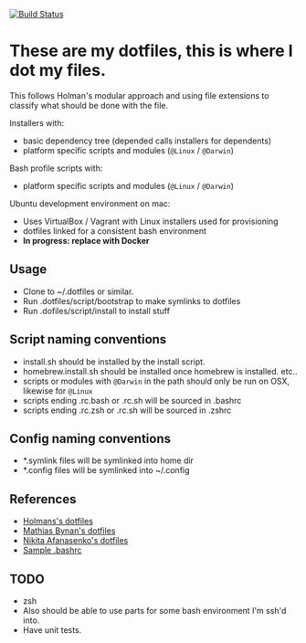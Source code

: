 [![Build Status](https://travis-ci.org/platy/dotfiles.svg?branch=master)](https://travis-ci.org/platy/dotfiles)

# These are my dotfiles, this is where I dot my files.

This follows Holman's modular approach and using file extensions to classify
what should be done with the file.

Installers with:

- basic dependency tree (depended calls installers for dependents)
- platform specific scripts and modules (`@Linux` / `@Darwin`)

Bash profile scripts with:

- platform specific scripts and modules (`@Linux` / `@Darwin`)

Ubuntu development environment on mac:

- Uses VirtualBox / Vagrant with Linux installers used for provisioning
- dotfiles linked for a consistent bash environment
- **In progress: replace with Docker** 

## Usage

- Clone to ~/.dotfiles or similar.
- Run .dotfiles/script/bootstrap to make symlinks to dotfiles
- Run .dofiles/script/install to install stuff

## Script naming conventions

- install.sh should be installed by the install script.
- homebrew.install.sh should be installed once homebrew is installed. etc..
- scripts or modules with `@Darwin` in the path should only be run on OSX, likewise for `@Linux`
- scripts ending .rc.bash or .rc.sh will be sourced in .bashrc
- scripts ending .rc.zsh or .rc.sh will be sourced in .zshrc

## Config naming conventions

- *.symlink files will be symlinked into home dir
- *.config files will be symlinked into ~/.config

## References

- [Holmans's dotfiles](https://github.com/holman/dotfiles)
- [Mathias Bynan's dotfiles](https://github.com/mathiasbynens/dotfiles)
- [Nikita Afanasenko's dotfiles](https://github.com/nikitug/dotfiles)
- [Sample .bashrc](http://tldp.org/LDP/abs/html/sample-bashrc.html)

## TODO

- zsh
- Also should be able to use parts for some bash environment I'm ssh'd into.
- Have unit tests.

